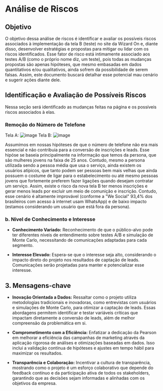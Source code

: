 # Análise de Riscos

## Objetivo 

O objetivo dessa análise de riscos é identificar e avaliar os possíveis riscos associados à implementação da tela B (teste) no site da Wizard On e, diante disso, desenvolver estratégias e propostas para mitigar ou lidar com os riscos identificados.
Esse fator de risco está intimamente associado aos testes A/B (como o próprio nome diz, um teste), pois todas as mudanças propostas são apenas hipóteses, que mesmo embasadas em dados quantitativos e/ou qualitativos, ainda sofrem da 
possibilidade de serem falsas. Assim, este documento buscará detalhar esse potencial mau cenário e sugerir ações diante dele. 

## Identificação e Avaliação de Possíveis Riscos

Nessa seção será identificado as mudanças feitas na página e os possíveis riscos associados à elas.

### Remoção do Número de Telefone 
Tela A: 
![image](https://github.com/joaomtm/Rascunho/assets/99208815/de705c61-41bc-44fe-b27e-b0b74142c029)
Tela B: 
![image](https://github.com/joaomtm/Rascunho/assets/99208815/704a0802-9923-4670-a4ef-b24a78f82b9b)

Assumimos em nossas hipóteses de que o número de telefone não era mais essencial e não contribuia para a conversão de inscrições e leads. Esse hipóse se baseia principalmente na informação que temos da persona, que são mulheres jovens na faixa de 25 anos. Contudo, mesmo a persona utilizada sendo a pessoa média que usa o serviço, ainda existem os usuários atípicos, que tanto podem ser pessoas bem mais velhas que ainda possuem o costume de ligar para o estabelecimento ou até mesmo pessoas jovens que fortemente preferem fazer ligações quando desejam contratar um serviço. Assim, existe o risco da nova tela B ter menos inscrições e gerar menos leads por excluir um meio de comunição e inscrição. Contudo, esse cenário é altamente improvável (conforme a "We Social" 93,4% dos brasileiros com acesso à internet usam WhatsApp) e de baixo impacto (estamos considerando um usuário que está fora da persona).


###  







### b. Nível de Conhecimento e Interesse
- **Conhecimento Variado:** Reconhecimento de que o público-alvo pode ter diferentes níveis de entendimento sobre testes A/B e simulação de Monte Carlo, necessitando de comunicações adaptadas para cada segmento.

- **Interesse Elevado:** Espera-se que o interesse seja alto, considerando o impacto direto do projeto nos resultados de captação de leads. Comunicações serão projetadas para manter e potencializar esse interesse.

## 3. Mensagens-chave

- **Inovação Orientada a Dados:** Ressaltar como o projeto utiliza metodologias tradicionais e inovadoras, como entrevistas com usuários e simulações de Monte Carlo, para otimizar a captação de leads. Essas abordagens permitem identificar e testar variáveis críticas que impactam diretamente a conversão de leads, além de melhor compreensão da problemática em si.

- **Comprometimento com a Eficiência:** Enfatizar a dedicação da Pearson em melhorar a eficiência das campanhas de marketing através da aplicação rigorosa de análises e otimizações baseadas em dados. Isso inclui a validação contínua de hipóteses e ajustes em tempo hábil para maximizar os resultados.

- **Transparência e Colaboração:** Incentivar a cultura de transparência, mostrando como o projeto é um esforço colaborativo que depende do feedback contínuo e da participação ativa de todos os stakeholders, garantindo que as decisões sejam informadas e alinhadas com os objetivos da empresa.
